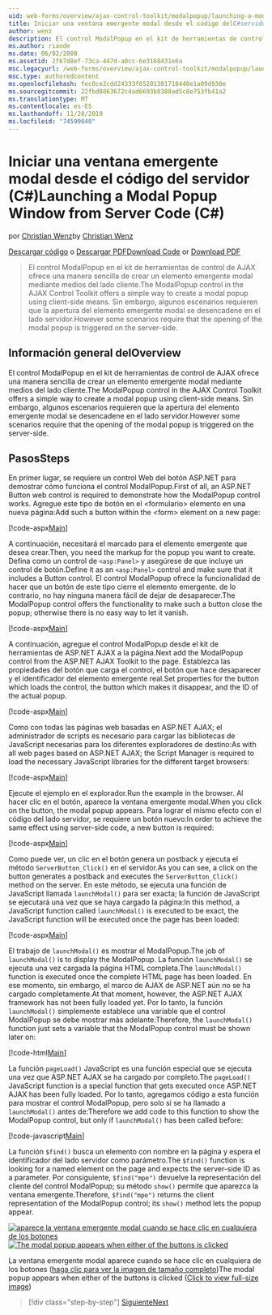 ```yaml
---
uid: web-forms/overview/ajax-control-toolkit/modalpopup/launching-a-modal-popup-window-from-server-code-cs
title: Iniciar una ventana emergente modal desde el código delC#servidor () | Microsoft Docs
author: wenz
description: El control ModalPopup en el kit de herramientas de control de AJAX ofrece una manera sencilla de crear un elemento emergente modal mediante medios del lado cliente. Sin embargo, algunos escenarios requieren que t...
ms.author: riande
ms.date: 06/02/2008
ms.assetid: 2f67d8ef-73ca-447d-a0cc-6e3168431e6a
msc.legacyurl: /web-forms/overview/ajax-control-toolkit/modalpopup/launching-a-modal-popup-window-from-server-code-cs
msc.type: authoredcontent
ms.openlocfilehash: fec0ce2cdd24333f65201301718440e1a09d930e
ms.sourcegitcommit: 22fbd8863672c4ad6693b8388ad5c8e753fb41a2
ms.translationtype: MT
ms.contentlocale: es-ES
ms.lasthandoff: 11/28/2019
ms.locfileid: "74599040"
---
```

# <a name="launching-a-modal-popup-window-from-server-code-c"></a><span data-ttu-id="087f4-104">Iniciar una ventana emergente modal desde el código del servidor (C#)</span><span class="sxs-lookup"><span data-stu-id="087f4-104">Launching a Modal Popup Window from Server Code (C#)</span></span>

<span data-ttu-id="087f4-105">por [Christian Wenz](https://github.com/wenz)</span><span class="sxs-lookup"><span data-stu-id="087f4-105">by [Christian Wenz](https://github.com/wenz)</span></span>

<span data-ttu-id="087f4-106">[Descargar código](https://download.microsoft.com/download/2/4/0/24052038-f942-4336-905b-b60ae56f0dd5/ModalPopup1.cs.zip) o [Descargar PDF](https://download.microsoft.com/download/b/6/a/b6ae89ee-df69-4c87-9bfb-ad1eb2b23373/modalpopup1CS.pdf)</span><span class="sxs-lookup"><span data-stu-id="087f4-106">[Download Code](https://download.microsoft.com/download/2/4/0/24052038-f942-4336-905b-b60ae56f0dd5/ModalPopup1.cs.zip) or [Download PDF](https://download.microsoft.com/download/b/6/a/b6ae89ee-df69-4c87-9bfb-ad1eb2b23373/modalpopup1CS.pdf)</span></span>

> <span data-ttu-id="087f4-107">El control ModalPopup en el kit de herramientas de control de AJAX ofrece una manera sencilla de crear un elemento emergente modal mediante medios del lado cliente.</span><span class="sxs-lookup"><span data-stu-id="087f4-107">The ModalPopup control in the AJAX Control Toolkit offers a simple way to create a modal popup using client-side means.</span></span> <span data-ttu-id="087f4-108">Sin embargo, algunos escenarios requieren que la apertura del elemento emergente modal se desencadene en el lado servidor.</span><span class="sxs-lookup"><span data-stu-id="087f4-108">However some scenarios require that the opening of the modal popup is triggered on the server-side.</span></span>

## <a name="overview"></a><span data-ttu-id="087f4-109">Información general del</span><span class="sxs-lookup"><span data-stu-id="087f4-109">Overview</span></span>

<span data-ttu-id="087f4-110">El control ModalPopup en el kit de herramientas de control de AJAX ofrece una manera sencilla de crear un elemento emergente modal mediante medios del lado cliente.</span><span class="sxs-lookup"><span data-stu-id="087f4-110">The ModalPopup control in the AJAX Control Toolkit offers a simple way to create a modal popup using client-side means.</span></span> <span data-ttu-id="087f4-111">Sin embargo, algunos escenarios requieren que la apertura del elemento emergente modal se desencadene en el lado servidor.</span><span class="sxs-lookup"><span data-stu-id="087f4-111">However some scenarios require that the opening of the modal popup is triggered on the server-side.</span></span>

## <a name="steps"></a><span data-ttu-id="087f4-112">Pasos</span><span class="sxs-lookup"><span data-stu-id="087f4-112">Steps</span></span>

<span data-ttu-id="087f4-113">En primer lugar, se requiere un control Web del botón ASP.NET para demostrar cómo funciona el control ModalPopup.</span><span class="sxs-lookup"><span data-stu-id="087f4-113">First of all, an ASP.NET Button web control is required to demonstrate how the ModalPopup control works.</span></span> <span data-ttu-id="087f4-114">Agregue este tipo de botón en el &lt;formulario&gt; elemento en una nueva página:</span><span class="sxs-lookup"><span data-stu-id="087f4-114">Add such a button within the &lt;form&gt; element on a new page:</span></span>

[!code-aspx[Main](launching-a-modal-popup-window-from-server-code-cs/samples/sample1.aspx)]

<span data-ttu-id="087f4-115">A continuación, necesitará el marcado para el elemento emergente que desea crear.</span><span class="sxs-lookup"><span data-stu-id="087f4-115">Then, you need the markup for the popup you want to create.</span></span> <span data-ttu-id="087f4-116">Defina como un control de `<asp:Panel>` y asegúrese de que incluye un control de botón.</span><span class="sxs-lookup"><span data-stu-id="087f4-116">Define it as an `<asp:Panel>` control and make sure that it includes a Button control.</span></span> <span data-ttu-id="087f4-117">El control ModalPopup ofrece la funcionalidad de hacer que un botón de este tipo cierre el elemento emergente. de lo contrario, no hay ninguna manera fácil de dejar de desaparecer.</span><span class="sxs-lookup"><span data-stu-id="087f4-117">The ModalPopup control offers the functionality to make such a button close the popup; otherwise there is no easy way to let it vanish.</span></span>

[!code-aspx[Main](launching-a-modal-popup-window-from-server-code-cs/samples/sample2.aspx)]

<span data-ttu-id="087f4-118">A continuación, agregue el control ModalPopup desde el kit de herramientas de ASP.NET AJAX a la página.</span><span class="sxs-lookup"><span data-stu-id="087f4-118">Next add the ModalPopup control from the ASP.NET AJAX Toolkit to the page.</span></span> <span data-ttu-id="087f4-119">Establezca las propiedades del botón que carga el control, el botón que hace desaparecer y el identificador del elemento emergente real.</span><span class="sxs-lookup"><span data-stu-id="087f4-119">Set properties for the button which loads the control, the button which makes it disappear, and the ID of the actual popup.</span></span>

[!code-aspx[Main](launching-a-modal-popup-window-from-server-code-cs/samples/sample3.aspx)]

<span data-ttu-id="087f4-120">Como con todas las páginas web basadas en ASP.NET AJAX; el administrador de scripts es necesario para cargar las bibliotecas de JavaScript necesarias para los diferentes exploradores de destino:</span><span class="sxs-lookup"><span data-stu-id="087f4-120">As with all web pages based on ASP.NET AJAX; the Script Manager is required to load the necessary JavaScript libraries for the different target browsers:</span></span>

[!code-aspx[Main](launching-a-modal-popup-window-from-server-code-cs/samples/sample4.aspx)]

<span data-ttu-id="087f4-121">Ejecute el ejemplo en el explorador.</span><span class="sxs-lookup"><span data-stu-id="087f4-121">Run the example in the browser.</span></span> <span data-ttu-id="087f4-122">Al hacer clic en el botón, aparece la ventana emergente modal.</span><span class="sxs-lookup"><span data-stu-id="087f4-122">When you click on the button, the modal popup appears.</span></span> <span data-ttu-id="087f4-123">Para lograr el mismo efecto con el código del lado servidor, se requiere un botón nuevo:</span><span class="sxs-lookup"><span data-stu-id="087f4-123">In order to achieve the same effect using server-side code, a new button is required:</span></span>

[!code-aspx[Main](launching-a-modal-popup-window-from-server-code-cs/samples/sample5.aspx)]

<span data-ttu-id="087f4-124">Como puede ver, un clic en el botón genera un postback y ejecuta el método `ServerButton_Click()` en el servidor.</span><span class="sxs-lookup"><span data-stu-id="087f4-124">As you can see, a click on the button generates a postback and executes the `ServerButton_Click()` method on the server.</span></span> <span data-ttu-id="087f4-125">En este método, se ejecuta una función de JavaScript llamada `launchModal()` para ser exacta; la función de JavaScript se ejecutará una vez que se haya cargado la página:</span><span class="sxs-lookup"><span data-stu-id="087f4-125">In this method, a JavaScript function called `launchModal()` is executed to be exact, the JavaScript function will be executed once the page has been loaded:</span></span>

[!code-aspx[Main](launching-a-modal-popup-window-from-server-code-cs/samples/sample6.aspx)]

<span data-ttu-id="087f4-126">El trabajo de `launchModal()` es mostrar el ModalPopup.</span><span class="sxs-lookup"><span data-stu-id="087f4-126">The job of `launchModal()` is to display the ModalPopup.</span></span> <span data-ttu-id="087f4-127">La función `launchModal()` se ejecuta una vez cargada la página HTML completa.</span><span class="sxs-lookup"><span data-stu-id="087f4-127">The `launchModal()` function is executed once the complete HTML page has been loaded.</span></span> <span data-ttu-id="087f4-128">En ese momento, sin embargo, el marco de AJAX de ASP.NET aún no se ha cargado completamente.</span><span class="sxs-lookup"><span data-stu-id="087f4-128">At that moment, however, the ASP.NET AJAX framework has not been fully loaded yet.</span></span> <span data-ttu-id="087f4-129">Por lo tanto, la función `launchModal()` simplemente establece una variable que el control ModalPopup se debe mostrar más adelante:</span><span class="sxs-lookup"><span data-stu-id="087f4-129">Therefore, the `launchModal()` function just sets a variable that the ModalPopup control must be shown later on:</span></span>

[!code-html[Main](launching-a-modal-popup-window-from-server-code-cs/samples/sample7.html)]

<span data-ttu-id="087f4-130">La función `pageLoad()` JavaScript es una función especial que se ejecuta una vez que ASP.NET AJAX se ha cargado por completo.</span><span class="sxs-lookup"><span data-stu-id="087f4-130">The `pageLoad()` JavaScript function is a special function that gets executed once ASP.NET AJAX has been fully loaded.</span></span> <span data-ttu-id="087f4-131">Por lo tanto, agregamos código a esta función para mostrar el control ModalPopup, pero solo si se ha llamado a `launchModal()` antes de:</span><span class="sxs-lookup"><span data-stu-id="087f4-131">Therefore we add code to this function to show the ModalPopup control, but only if `launchModal()` has been called before:</span></span>

[!code-javascript[Main](launching-a-modal-popup-window-from-server-code-cs/samples/sample8.js)]

<span data-ttu-id="087f4-132">La función `$find()` busca un elemento con nombre en la página y espera el identificador del lado servidor como parámetro.</span><span class="sxs-lookup"><span data-stu-id="087f4-132">The `$find()` function is looking for a named element on the page and expects the server-side ID as a parameter.</span></span> <span data-ttu-id="087f4-133">Por consiguiente, `$find("mpe")` devuelve la representación del cliente del control ModalPopup; su método `show()` permite que aparezca la ventana emergente.</span><span class="sxs-lookup"><span data-stu-id="087f4-133">Therefore, `$find("mpe")` returns the client representation of the ModalPopup control; its `show()` method lets the popup appear.</span></span>

<span data-ttu-id="087f4-134">[![aparece la ventana emergente modal cuando se hace clic en cualquiera de los botones](launching-a-modal-popup-window-from-server-code-cs/_static/image2.png)](launching-a-modal-popup-window-from-server-code-cs/_static/image1.png)</span><span class="sxs-lookup"><span data-stu-id="087f4-134">[![The modal popup appears when either of the buttons is clicked](launching-a-modal-popup-window-from-server-code-cs/_static/image2.png)](launching-a-modal-popup-window-from-server-code-cs/_static/image1.png)</span></span>

<span data-ttu-id="087f4-135">La ventana emergente modal aparece cuando se hace clic en cualquiera de los botones ([haga clic para ver la imagen de tamaño completo](launching-a-modal-popup-window-from-server-code-cs/_static/image3.png))</span><span class="sxs-lookup"><span data-stu-id="087f4-135">The modal popup appears when either of the buttons is clicked ([Click to view full-size image](launching-a-modal-popup-window-from-server-code-cs/_static/image3.png))</span></span>

> [!div class="step-by-step"]
> [<span data-ttu-id="087f4-136">Siguiente</span><span class="sxs-lookup"><span data-stu-id="087f4-136">Next</span></span>](using-modalpopup-with-a-repeater-control-cs.md)
